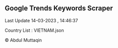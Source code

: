 

## Google Trends Keywords Scraper 
 
Last Update 14-03-2023 , 14:46:37

Country List :
VIETNAM.json



© Abdul Muttaqin 
